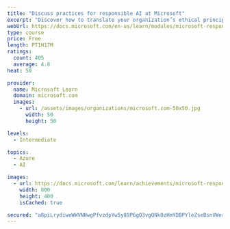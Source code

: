 ```yaml
---
title: "Discuss practices for responsible AI at Microsoft"
excerpt: "Discover how to translate your organization’s ethical principles into actionable guidance and tools for engineering teams and how AI can improve lives worldwide"
webUrl: https://docs.microsoft.com/en-us/learn/modules/microsoft-responsible-ai-practices/
type: course
price: Free
length: PT1H17M
ratings:
  count: 405
  average: 4.8
heat: 50

provider:
  name: Microsoft Learn
  domain: microsoft.com
  images:
    - url: /assets/images/organizations/microsoft.com-50x50.jpg
      width: 50
      height: 50

levels:
  - Intermediate

topics:
  - Azure
  - AI

images:
  - url: https://docs.microsoft.com/learn/achievements/microsoft-responsible-ai-practices-social.png
    width: 800
    height: 400
    isCached: true

secured: "a8piLrydiweWWVNNwgPfvzdpYw5y89P6gQ3vgQNkOzHmYDBPYleZseBsnVWerf95/yqbRvJvg1jarjepMVravJvCvyQ7Bgq7DY8neK38inHMfUH3qHVLNjTRdcuvnhACSPaqomRVVPDD67gsBdnfLNQGVWrpW+4iDzCv942fRjXVsW5vz7wxxDZ4b1m5WQzSbVTH0Pk24oa+jGVL0c5ATOW/G0BwXJJKCGg0l9/2f5UXoh7s/TtXU67xXtV7dqmp55Skk6vmBCpoA9juF3hr3+iVzoerKj434GUX00lO89Ks3/WWJpJ30s6QozQN571RfRwxN1QK1TaTRuwmtiimI6EmvuJQdq+GRkltAEsaUnjHDacoOFI0dt4ssdfWIgfRHXH0h9S29XRoohgp9vuAr0MTHFnmIfWEwBSDYzaM8MY=;I9QYH9UK6L008TN+FpZ8ZQ=="
---
```


